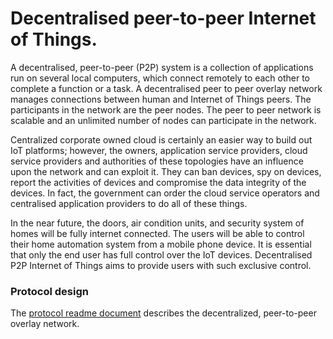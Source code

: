 ﻿# Decentralised peer-to-peer Internet of Things.

A decentralised, peer-to-peer (P2P) system is a collection of applications run on several local computers, which connect remotely to each other to complete a function or a task. A decentralised peer to peer overlay network manages connections between human and Internet of Things peers. The participants in the network are the peer nodes. The peer to peer network is scalable and an unlimited number of nodes can participate in the network.

Centralized corporate owned cloud is certainly an easier way to build out IoT platforms; however, the owners, application service providers, cloud service providers and authorities of these topologies have an influence upon the network and can exploit it. They can ban devices, spy on devices, report the activities of devices and compromise the data integrity of the devices. In fact, the government can order the cloud service operators and centralised application providers to do all of these things.

In the near future, the doors, air condition units, and security system of homes will be fully internet connected. The users will be able to control their home automation system from a mobile phone device. It is essential that only the end user has full control over the IoT devices. Decentralised P2P Internet of Things aims to provide users with such exclusive control.

### Protocol design
The [protocol readme document](protocol.md) describes the decentralized, peer-to-peer overlay network.

